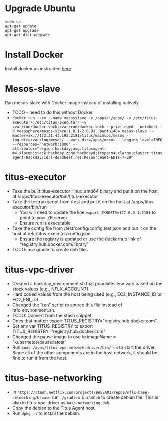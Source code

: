 # Upgrade Ubuntu
```
sudo su
apt-get update
apt-get upgrade
apt-get dist-upgrade
```

# Install Docker
Install docker as instructed [here](https://docs.docker.com/engine/installation/linux/docker-ce/ubuntu/#install-using-the-repository)

# Mesos-slave
Ran mesos-slave with Docker image instead of installing natively.
- TODO - need to do this without Docker
- `docker run --rm --name mesosslave -v /apps/:/apps/ -v /etc/titus-executor/:/etc/titus-executor/ -v /var/run/docker.sock:/var/run/docker.sock --privileged --net=host -d mesosphere/mesos-slave:1.0.1-2.0.93.ubuntu1404 mesos-slave --master=zk://172.31.43.195:2181/titus/mainvpc/mesos --log_dir=/var/log/mesos/ --work_dir=/apps/mesos --logging_level=INFO --resources="network:1000" --attributes="region:hackday;asg:titusagent-m4.xlarge;stack:hackday;zone:hackdayd;itype:m4.xlarge;cluster:titusagent-hackday;id:l-deadbeef;res:ResourceSet-ENIs-7-29"`

# titus-executor
- Take the built titus-executor_linux_amd64 binary and put it on the host at /apps/titus-executor/bin/titus-executor
- Take the testrun script from /test and put it on the host at /apps/titus-executor/bin/run
  - You will need to update the line `export ZKHOSTS=127.0.0.1:2181` to point to your ZK server
  - Ensure run is executable
- Take the config file from /test/config/config.test.json and put it on the host at /etc/titus-executor/config.json
  - Ensure the registry is updated or use the dockerhub link of “registry.hub.docker.com/library”
- TODO: use gradle to create deb files

# titus-vpc-driver
- Created a hackday_environment.sh that populates env vars based on the stock values (e.g., NFLX_ACCOUNT)
- Hard coded values from the host being used (e.g., EC2_INSTANCE_ID or EC2_ENI_ID).
- Changed the “run” script to source this file instead of nflx_environment.sh.
- TODO: Convert from the stash snippet
- Ones that matter: export TITUS_REGISTRY="registry.hub.docker.com", 
- Set env var TITUS_REGISTRY to export TITUS_REGISTRY="registry.hub.docker.com"
- Changed the pause image to use to imageName = "kubernetes/pause:latest"
- Run `sudo /apps/titus-vpc-network-driver/bin/run` to start the driver. Since all of the other
components are in the host network, it should be fine to run it from the host.

# titus-base-networking
- In `https://stash.netflix.com/projects/BASEAMI/repos/nflx-base-networking/browse` run `./gradlew buildDeb` to
create debian file. This is also in titus-vpc-driver as `base-networking.deb`.
- Copy the debian to the Titus Agent host.
- Run `dpkg -i` to install the debian.
